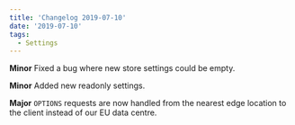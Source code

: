 ```yaml
---
title: 'Changelog 2019-07-10'
date: '2019-07-10'
tags:
  - Settings
---
```

**Minor** Fixed a bug where new store settings could be empty.

**Minor** Added new readonly settings.

**Major** `OPTIONS` requests are now handled from the nearest edge location to the client instead of our EU data centre.
